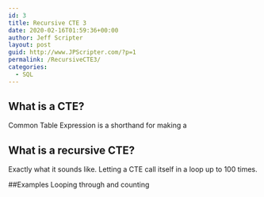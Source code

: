 ```yaml
---
id: 3
title: Recursive CTE 3
date: 2020-02-16T01:59:36+00:00
author: Jeff Scripter
layout: post
guid: http://www.JPScripter.com/?p=1
permalink: /RecursiveCTE3/
categories:
  - SQL
---
```

## What is a CTE?
Common Table Expression is a shorthand for making a 

## What is a recursive CTE?
Exactly what it sounds like. Letting a CTE call itself in a loop up to 100 times. 

##Examples
Looping through and counting

``` sql



```